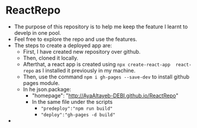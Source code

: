 # ReactRepo
- The purpose of this repository is to help me keep the feature I learnt to develp in one pool.
- Feel free to explore the repo and use the features.
- The steps to create a deployed app are:
  - First, I have created new repository over github.
  - Then, cloned it locally.
  - Afterthat, a react app is created using `npx create-react-app  react-repo` as I installed it previously in my machine.
  - Then, use the command `npm i gh-pages --save-dev`  to install github pages module.
  - In he json.package:
    - "homepage": "http://AyaAltayeb-DEBI.github.io/ReactRepo"
    - In the same file under the scripts
      - `"predeploy":"npm run build"`
      - `"deploy":"gh-pages -d build"`
- 
